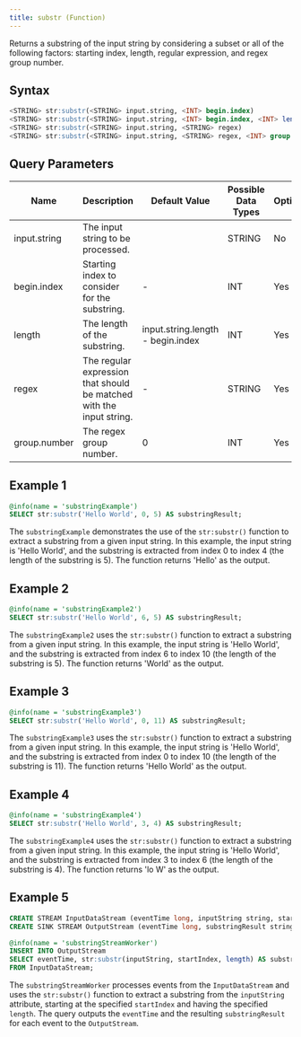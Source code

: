 ```yaml
---
title: substr (Function)
---
```


Returns a substring of the input string by considering a subset or all
of the following factors: starting index, length, regular expression,
and regex group number.

## Syntax

```sql
<STRING> str:substr(<STRING> input.string, <INT> begin.index)
<STRING> str:substr(<STRING> input.string, <INT> begin.index, <INT> length)
<STRING> str:substr(<STRING> input.string, <STRING> regex)
<STRING> str:substr(<STRING> input.string, <STRING> regex, <INT> group.number)
```

## Query Parameters

| Name     | Description    | Default Value    | Possible Data Types | Optional | Dynamic |
|----------|----------------|------------------|---------------------|----------|---------|
| input.string | The input string to be processed. |          | STRING | No   | Yes   |
| begin.index | Starting index to consider for the substring.  | -  | INT   | Yes  | Yes |
| length      | The length of the substring.  | input.string.length - begin.index | INT    | Yes      | Yes     |
| regex       | The regular expression that should be matched with the input string. | -  | STRING | Yes      | Yes     |
| group.number | The regex group number.     | 0   | INT   | Yes      | Yes     |

## Example 1

```sql
@info(name = 'substringExample')
SELECT str:substr('Hello World', 0, 5) AS substringResult;
```

The `substringExample` demonstrates the use of the `str:substr()` function to extract a substring from a given input string. In this example, the input string is 'Hello World', and the substring is extracted from index 0 to index 4 (the length of the substring is 5). The function returns 'Hello' as the output.

## Example 2

```sql
@info(name = 'substringExample2')
SELECT str:substr('Hello World', 6, 5) AS substringResult;
```

The `substringExample2` uses the `str:substr()` function to extract a substring from a given input string. In this example, the input string is 'Hello World', and the substring is extracted from index 6 to index 10 (the length of the substring is 5). The function returns 'World' as the output.

## Example 3

```sql
@info(name = 'substringExample3')
SELECT str:substr('Hello World', 0, 11) AS substringResult;
```

The `substringExample3` uses the `str:substr()` function to extract a substring from a given input string. In this example, the input string is 'Hello World', and the substring is extracted from index 0 to index 10 (the length of the substring is 11). The function returns 'Hello World' as the output.

## Example 4

```sql
@info(name = 'substringExample4')
SELECT str:substr('Hello World', 3, 4) AS substringResult;
```

The `substringExample4` uses the `str:substr()` function to extract a substring from a given input string. In this example, the input string is 'Hello World', and the substring is extracted from index 3 to index 6 (the length of the substring is 4). The function returns 'lo W' as the output.

## Example 5

```sql
CREATE STREAM InputDataStream (eventTime long, inputString string, startIndex int, length int);
CREATE SINK STREAM OutputStream (eventTime long, substringResult string);

@info(name = 'substringStreamWorker')
INSERT INTO OutputStream
SELECT eventTime, str:substr(inputString, startIndex, length) AS substringResult
FROM InputDataStream;
```

The `substringStreamWorker` processes events from the `InputDataStream` and uses the `str:substr()` function to extract a substring from the `inputString` attribute, starting at the specified `startIndex` and having the specified `length`. The query outputs the `eventTime` and the resulting `substringResult` for each event to the `OutputStream`.
